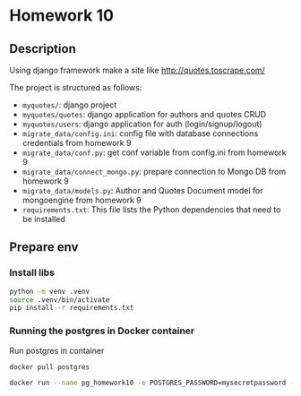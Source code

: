 # Homework 10

## Description

Using django framework make a site like http://quotes.toscrape.com/

The project is structured as follows:

- `myquotes/`: django project
- `myquotes/quotes`: django application for authors and quotes CRUD
- `myquotes/users`: django application for auth (login/signup/logout)
- `migrate_data/config.ini`: config file with database connections credentials from homework 9
- `migrate_data/conf.py`: get conf variable from config.ini from homework 9
- `migrate_data/connect_mongo.py`: prepare connection to Mongo DB from homework 9
- `migrate_data/models.py`: Author and Quotes Document model for mongoengine from homework 9
- `requirements.txt`: This file lists the Python dependencies that need to be installed

## Prepare env

### Install libs 

```bash
python -m venv .venv
source .venv/bin/activate
pip install -r requirements.txt
```

### Running the postgres in Docker container

Run postgres in container

```bash
docker pull postgres
```

```bash
docker run --name pg_homework10 -e POSTGRES_PASSWORD=mysecretpassword -p 5552:5432 -d postgres
```